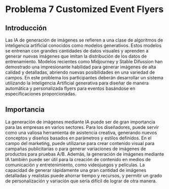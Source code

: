 # Problema 7 Customized Event Flyers

## Introducción

Las IA de generación de imágenes se refieren a una clase de algoritmos de inteligencia artificial conocidos como modelos generativos. Estos modelos se entrenan con grandes cantidades de datos visuales y aprenden a generar nuevas imágenes que imitan la distribución de los datos de entrenamiento. Modelos recientes como Midjourney y Stable Difussion han demostrado una impresionante habilidad para generar imágenes de alta calidad y detalladas, abriendo nuevas posibilidades en una variedad de campos. En este problema los participantes deberán desarrollar un sistema utilizando la Inteligencia Artificial generativa para diseñar de manera automática y personalizada flyers para eventos basándose en especificaciones proporcionadas. 

## Importancia

La generación de imágenes mediante IA puede ser de gran importancia para las empresas en varios sectores. Para los diseñadores, puede servir como una valiosa herramienta de asistencia creativa, generando nuevos conceptos y diseños basados en parámetros y estilos definidos. En el campo del marketing, puede utilizarse para crear contenido visual para campañas publicitarias o para generar variaciones de imágenes de productos para pruebas A/B. Además, la generación de imágenes mediante IA también puede ser útil para la creación de contenido en medios de comunicación y entretenimiento, como videojuegos y películas. La capacidad de generar rápidamente una gran cantidad de imágenes detalladas y realistas puede ahorrar tiempo y recursos, y permitir un grado de personalización y variación que sería difícil de lograr de otra manera.